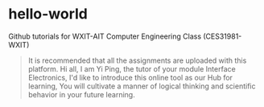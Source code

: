 # hello-world
Github tutorials for WXIT-AIT Computer Engineering Class (CES31981-WXIT)
>It is recommended that all the assignments are uploaded with this platform.
Hi all,
I am Yi Ping, the tutor of your module Interface Electronics,
I'd like to introduce this online tool as our Hub for learning,
You will cultivate a manner of logical thinking and scientific behavior in your future learning.
